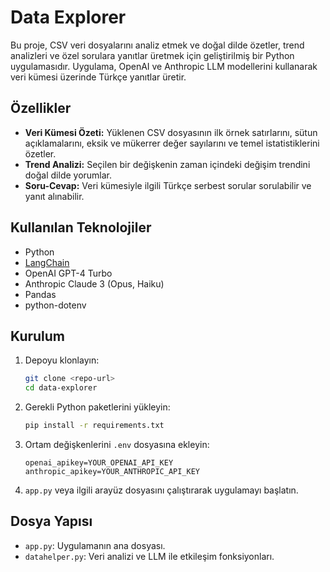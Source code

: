 # Data Explorer

Bu proje, CSV veri dosyalarını analiz etmek ve doğal dilde özetler, trend analizleri ve özel sorulara yanıtlar üretmek için geliştirilmiş bir Python uygulamasıdır. Uygulama, OpenAI ve Anthropic LLM modellerini kullanarak veri kümesi üzerinde Türkçe yanıtlar üretir.

## Özellikler
- **Veri Kümesi Özeti:** Yüklenen CSV dosyasının ilk örnek satırlarını, sütun açıklamalarını, eksik ve mükerrer değer sayılarını ve temel istatistiklerini özetler.
- **Trend Analizi:** Seçilen bir değişkenin zaman içindeki değişim trendini doğal dilde yorumlar.
- **Soru-Cevap:** Veri kümesiyle ilgili Türkçe serbest sorular sorulabilir ve yanıt alınabilir.

## Kullanılan Teknolojiler
- Python
- [LangChain](https://python.langchain.com/)
- OpenAI GPT-4 Turbo
- Anthropic Claude 3 (Opus, Haiku)
- Pandas
- python-dotenv

## Kurulum
1. Depoyu klonlayın:
   ```bash
   git clone <repo-url>
   cd data-explorer
   ```
2. Gerekli Python paketlerini yükleyin:
   ```bash
   pip install -r requirements.txt
   ```
3. Ortam değişkenlerini `.env` dosyasına ekleyin:
   ```env
   openai_apikey=YOUR_OPENAI_API_KEY
   anthropic_apikey=YOUR_ANTHROPIC_API_KEY
   ```
4. `app.py` veya ilgili arayüz dosyasını çalıştırarak uygulamayı başlatın.

## Dosya Yapısı
- `app.py`: Uygulamanın ana dosyası.
- `datahelper.py`: Veri analizi ve LLM ile etkileşim fonksiyonları.



